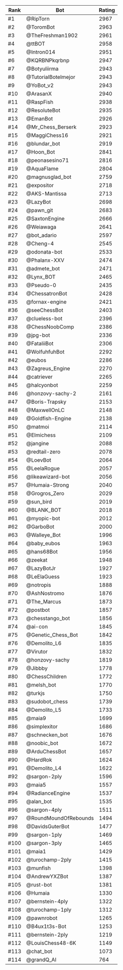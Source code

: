 Rank|Bot|Rating
---|---|---
#1|@RipTorn|2967
#2|@ToromBot|2963
#3|@TheFreshman1902|2961
#4|@ttBOT|2958
#5|@Intron014|2951
#6|@KQRBNPkqrbnp|2947
#7|@Botyuliirma|2943
#8|@TutorialBotelmejor|2943
#9|@YoBot_v2|2943
#10|@ArasanX|2940
#11|@RaspFish|2938
#12|@ResoluteBot|2935
#13|@EmanBot|2926
#14|@Mr_Chess_Berserk|2923
#15|@MaggiChess16|2921
#16|@blundar_bot|2919
#17|@Hoon_Bot|2841
#18|@peonasesino71|2816
#19|@AquaFlame|2804
#20|@magnusglad_bot|2759
#21|@expositor|2718
#22|@AKS-Mantissa|2713
#23|@LazyBot|2698
#24|@pawn_git|2683
#25|@SaxtonEngine|2666
#26|@Weiawaga|2641
#27|@bot_adario|2597
#28|@Cheng-4|2545
#29|@odonata-bot|2533
#30|@Phalanx-XXV|2474
#31|@admete_bot|2471
#32|@Lynx_BOT|2465
#33|@Pseudo-0|2435
#34|@ChessatronBot|2428
#35|@fornax-engine|2421
#36|@seeChessBot|2403
#37|@clueless-bot|2396
#38|@ChessNoobComp|2386
#39|@jpg-bot|2336
#40|@FataliiBot|2306
#41|@WolfuhfuhBot|2292
#42|@eubos|2286
#43|@Zagreus_Engine|2270
#44|@catriever|2265
#45|@halcyonbot|2259
#46|@honzovy-sachy-2|2161
#47|@Boris-Trapsky|2153
#48|@MaxwellOnLC|2148
#49|@Goldfish-Engine|2138
#50|@matmoi|2114
#51|@Elmichess|2109
#52|@jangine|2088
#53|@redtail-zero|2078
#54|@LoevBot|2064
#55|@LeelaRogue|2057
#56|@likeawizard-bot|2056
#57|@Humaia-Strong|2040
#58|@Grogros_Zero|2029
#59|@sun_bird|2019
#60|@BLANK_BOT|2018
#61|@myopic-bot|2012
#62|@GarboBot|2000
#63|@Walleye_Bot|1996
#64|@baby_eubos|1963
#65|@hans68Bot|1956
#66|@zeekat|1948
#67|@LazyBotJr|1927
#68|@LeElaGuess|1923
#69|@notropis|1888
#70|@AshNostromo|1876
#71|@The_Marcus|1873
#72|@postbot|1857
#73|@chesstango_bot|1856
#74|@ai-con|1845
#75|@Genetic_Chess_Bot|1842
#76|@Demolito_L6|1835
#77|@Virutor|1832
#78|@honzovy-sachy|1819
#79|@Jibbby|1778
#80|@ChessChildren|1772
#81|@melsh_bot|1770
#82|@turkjs|1750
#83|@sudobot_chess|1739
#84|@Demolito_L5|1733
#85|@maia9|1699
#86|@simplexitor|1686
#87|@schnecken_bot|1676
#88|@noobic_bot|1672
#89|@ArduChessBot|1657
#90|@HardRok|1624
#91|@Demolito_L4|1622
#92|@sargon-2ply|1596
#93|@maia5|1557
#94|@RadianceEngine|1537
#95|@alan_bot|1535
#96|@sargon-4ply|1511
#97|@RoundMoundOfRebounds|1494
#98|@DavidsGuterBot|1477
#99|@sargon-1ply|1469
#100|@sargon-3ply|1465
#101|@maia1|1429
#102|@turochamp-2ply|1415
#103|@munfish|1398
#104|@AndrewYXZBot|1387
#105|@rust-bot|1381
#106|@Humaia|1330
#107|@bernstein-4ply|1322
#108|@turochamp-1ply|1312
#109|@pawnrobot|1265
#110|@B4ux1t3s-Bot|1253
#111|@bernstein-2ply|1219
#112|@LouisChess48-6K|1149
#113|@chat_bot|1073
#114|@grandQ_AI|764
